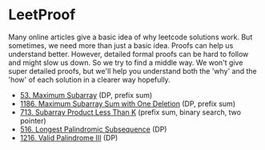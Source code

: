 # LeetProof

Many online articles give a basic idea of why leetcode solutions work. But sometimes, we need more than just a basic idea. Proofs can help us understand better. However, detailed formal proofs can be hard to follow and might slow us down. So we try to find a middle way. We won't give super detailed proofs, but we'll help you understand both the 'why' and the 'how' of each solution in a clearer way hopefully.

- [53. Maximum Subarray](53.%20Maximum%20Subarray.md) (DP, prefix sum)
- [1186. Maximum Subarray Sum with One Deletion](1186.%20Maximum%20Subarray%20Sum%20with%20One%20Deletion.md) (DP, prefix sum)
- [713. Subarray Product Less Than K](713.%20Subarray%20Product%20Less%20Than%20K.md) (prefix sum, binary search, two pointer)
- [516. Longest Palindromic Subsequence](516.%20Longest%20Palindromic%20Subsequence.md) (DP)
- [1216. Valid Palindrome III](1216.%20Valid%20Palindrome%20III.md) (DP)
